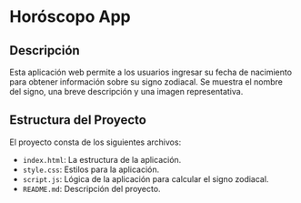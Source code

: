 # Horóscopo App

## Descripción
Esta aplicación web permite a los usuarios ingresar su fecha de nacimiento para obtener información sobre su signo zodiacal. Se muestra el nombre del signo, una breve descripción y una imagen representativa.

## Estructura del Proyecto
El proyecto consta de los siguientes archivos:

- `index.html`: La estructura de la aplicación.
- `style.css`: Estilos para la aplicación.
- `script.js`: Lógica de la aplicación para calcular el signo zodiacal.
- `README.md`: Descripción del proyecto.
